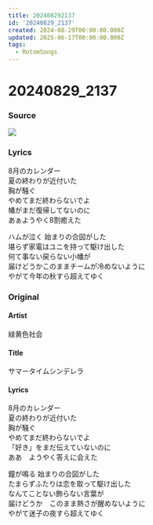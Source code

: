 ```yaml
---
title: 202408292137
id: '20240829_2137'
created: 2024-08-29T00:00:00.000Z
updated: 2025-06-17T00:00:00.000Z
tags:
  - RotomSongs
---
```

# 20240829_2137

### Source

![](http://x.com/Starlystrongest/status/1829136226852671943)
### Lyrics

8月のカレンダー  
夏の終わりが近付いた  
胸が騒ぐ  
やめてまだ終わらないでよ  
幡がまだ復帰してないのに  
あぁようやく8割癒えた  

ハムが泣く 始まりの合図がした  
堪らず家電はユニを持って駆け出した  
何て事ない戻らない小幡が  
届けどうかこのままチームが冷めないように  
やがて今年の秋すら超えてゆく  

### Original

#### Artist

緑黄色社会

#### Title

サマータイムシンデレラ

#### Lyrics

8月のカレンダー  
夏の終わりが近付いた  
胸が騒ぐ  
やめてまだ終わらないでよ  
「好き」をまだ伝えていないのに  
ああ　ようやく答えに会えた  
  
鐘が鳴る  始まりの合図がした  
たまらずふたりは恋を取って駆け出した  
なんてことない飾らない言葉が  
届けどうか　このまま熱さが醒めないように  
やがて迷子の夜すら超えてゆく  


